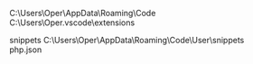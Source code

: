 C:\Users\Oper\AppData\Roaming\Code  
C:\Users\Oper\.vscode\extensions  

snippets
C:\Users\Oper\AppData\Roaming\Code\User\snippets  
php.json
